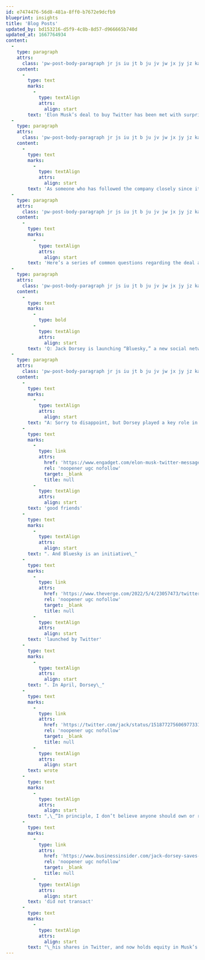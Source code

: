 ```yaml
---
id: e7474476-56d8-481a-8ff0-b7672e9dcfb9
blueprint: insights
title: 'Blog Posts'
updated_by: bd153216-d5f9-4c8b-8d57-d966665b740d
updated_at: 1667764934
content:
  -
    type: paragraph
    attrs:
      class: 'pw-post-body-paragraph jr js iu jt b ju jv jw jx jy jz ka kb kc kd ke kf kg kh ki kj kk kl km kn ko hz gh'
    content:
      -
        type: text
        marks:
          -
            type: textAlign
            attrs:
              align: start
        text: 'Elon Musk’s deal to buy Twitter has been met with surprise, derision, and gnashing of teeth — and an overwhelming amount of well-intentioned but poorly-informed commentary and analysis.'
  -
    type: paragraph
    attrs:
      class: 'pw-post-body-paragraph jr js iu jt b ju jv jw jx jy jz ka kb kc kd ke kf kg kh ki kj kk kl km kn ko hz gh'
    content:
      -
        type: text
        marks:
          -
            type: textAlign
            attrs:
              align: start
        text: 'As someone who has followed the company closely since its inception and has had a chance to talk in depth about technical topics with Jack Dorsey and the company’s other founders over the years, I have a different view.'
  -
    type: paragraph
    attrs:
      class: 'pw-post-body-paragraph jr js iu jt b ju jv jw jx jy jz ka kb kc kd ke kf kg kh ki kj kk kl km kn ko hz gh'
    content:
      -
        type: text
        marks:
          -
            type: textAlign
            attrs:
              align: start
        text: 'Here’s a series of common questions regarding the deal and the relationship between Dorsey and Musk about which I see the most errors and misconceptions.'
  -
    type: paragraph
    attrs:
      class: 'pw-post-body-paragraph jr js iu jt b ju jv jw jx jy jz ka kb kc kd ke kf kg kh ki kj kk kl km kn ko hz gh'
    content:
      -
        type: text
        marks:
          -
            type: bold
          -
            type: textAlign
            attrs:
              align: start
        text: 'Q: Jack Dorsey is launching “Bluesky,” a new social network to compete with Twitter. I’ll just join that instead!'
  -
    type: paragraph
    attrs:
      class: 'pw-post-body-paragraph jr js iu jt b ju jv jw jx jy jz ka kb kc kd ke kf kg kh ki kj kk kl km kn ko hz gh'
    content:
      -
        type: text
        marks:
          -
            type: textAlign
            attrs:
              align: start
        text: "A: Sorry to disappoint, but Dorsey played a key role in Musk’s deal to take Twitter private. The two are\_"
      -
        type: text
        marks:
          -
            type: link
            attrs:
              href: 'https://www.engadget.com/elon-musk-twitter-messages-jack-dorsey-parag-agrawal-000254423.html'
              rel: 'noopener ugc nofollow'
              target: _blank
              title: null
          -
            type: textAlign
            attrs:
              align: start
        text: 'good friends'
      -
        type: text
        marks:
          -
            type: textAlign
            attrs:
              align: start
        text: ". And Bluesky is an initiative\_"
      -
        type: text
        marks:
          -
            type: link
            attrs:
              href: 'https://www.theverge.com/2022/5/4/23057473/twitter-bluesky-adx-release-open-source-decentralized-social-network'
              rel: 'noopener ugc nofollow'
              target: _blank
              title: null
          -
            type: textAlign
            attrs:
              align: start
        text: 'launched by Twitter'
      -
        type: text
        marks:
          -
            type: textAlign
            attrs:
              align: start
        text: ". In April, Dorsey\_"
      -
        type: text
        marks:
          -
            type: link
            attrs:
              href: 'https://twitter.com/jack/status/1518772756069773313?s=20&t=fSjGmHCcYMYa-KBpgeb7qA'
              rel: 'noopener ugc nofollow'
              target: _blank
              title: null
          -
            type: textAlign
            attrs:
              align: start
        text: wrote
      -
        type: text
        marks:
          -
            type: textAlign
            attrs:
              align: start
        text: ",\_“In principle, I don’t believe anyone should own or run Twitter. It wants to be a public good at a protocol level, not a company. Solving for the problem of it being a company however, Elon is the singular solution I trust. I trust his mission to extend the light of consciousness.” [Update: Dorsey\_"
      -
        type: text
        marks:
          -
            type: link
            attrs:
              href: 'https://www.businessinsider.com/jack-dorsey-saves-elon-musk-1billion-rolling-over-twitter-shares-2022-10?scrolltoken=rvcvwEHG-MoLqYqz97gqf6glMp4JdBmbPBkOG8TIjH2j3fNfO7MNSFEMV2XrqVS--RB_BD6yGYjupK8qebihD7SGx1GUav1cL_6vWEPLPHSY-xOeLNSPc-nO5nguPc1xjrWkscVjVUTMhk76SgF4CSJMtOpVcN9TQDafxhph0IYPliPuujNvXMQTPJsNVSTe2hE6_U4Fyp4eax9tvC0V5BmNVt9XfS7Nz1N20Q.eyJraWQiOiIyIn0'
              rel: 'noopener ugc nofollow'
              target: _blank
              title: null
          -
            type: textAlign
            attrs:
              align: start
        text: 'did not transact'
      -
        type: text
        marks:
          -
            type: textAlign
            attrs:
              align: start
        text: "\_his shares in Twitter, and now holds equity in Musk’s venture.]"
---
```

